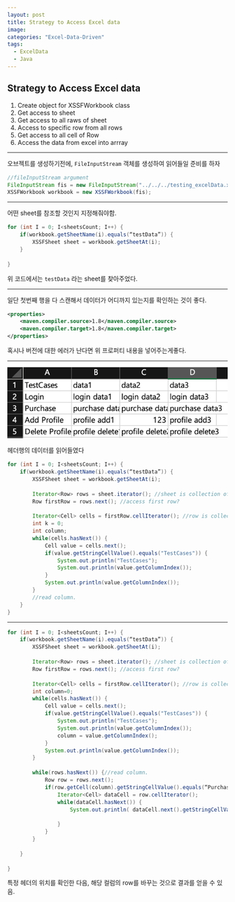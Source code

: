 ```yaml
---
layout: post
title: Strategy to Access Excel data
image:
categories: "Excel-Data-Driven"
tags:
  - ExcelData
  - Java
---
```




## Strategy to Access Excel data

1. Create object for XSSFWorkbook class
2. Get access to sheet
3. Get access to all raws of sheet
4. Access to specific row from all rows
5. Get access to all cell of Row
6. Access the data from excel into arrray

- - - -
오브젝트를 생성하기전에, `FileInputStream` 객체를 생성하여 읽어들일 준비를 하자
```java
//fileInputStream argument
FileInputStream fis = new FileInputStream("../../../testing_excelData.xlsx");
XSSFWorkbook workbook = new XSSFWorkbook(fis);

```

- - - -
어떤 sheet를 참조할 것인지 지정해줘야함.

```java
for (int I = 0; I<sheetsCount; I++) {
    if(workbook.getSheetName(i).equals(“testData”)) {
        XSSFSheet sheet = workbook.getSheetAt(i);
    }

}
```

위 코드에서는 `testData` 라는 sheet를 찾아주었다.

- - - -
일단 첫번째 행을 다 스캔해서 데이터가 어디까지 있는지를 확인하는 것이 좋다.

```xml
<properties>
    <maven.compiler.source>1.8</maven.compiler.source>
    <maven.compiler.target>1.8</maven.compiler.target>
</properties>

```

혹시나 버전에 대한 에러가 난다면 위 프로퍼티 내용을 넣어주는게좋다.

- - - -
![](/assets/images/posts/ExcelDataDriven/image-20200505210221710.png)

헤더행의 데이터를 읽어들였다

```java
for (int I = 0; I<sheetsCount; I++) {
    if(workbook.getSheetName(i).equals(“testData”)) {
        XSSFSheet sheet = workbook.getSheetAt(i);

        Iterator<Row> rows = sheet.iterator(); //sheet is collection of rows
        Row firstRow = rows.next(); //access first row?

        Iterator<Cell> cells = firstRow.cellIterator(); //row is collection of cells
        int k = 0;
        int column;
        while(cells.hasNext()) {
            Cell value = cells.next();
            if(value.getStringCellValue().equals("TestCases")) {
                System.out.println("TestCases");
                System.out.println(value.getColumnIndex());
            }
            System.out.println(value.getColumnIndex());
        }
        //read column.
    }
}

```

- - - -
```java
for (int I = 0; I<sheetsCount; I++) {
    if(workbook.getSheetName(i).equals(“testData”)) {
        XSSFSheet sheet = workbook.getSheetAt(i);

        Iterator<Row> rows = sheet.iterator(); //sheet is collection of rows
        Row firstRow = rows.next(); //access first row?

        Iterator<Cell> cells = firstRow.cellIterator(); //row is collection of cells
        int column=0;
        while(cells.hasNext()) {
            Cell value = cells.next();
            if(value.getStringCellValue().equals("TestCases")) {
                System.out.println("TestCases");
                System.out.println(value.getColumnIndex());
                column = value.getColumnIndex();
            }
            System.out.println(value.getColumnIndex());
        }

        while(rows.hasNext()) {//read column.
            Row row = rows.next();
            if(row.getCell(column).getStringCellValue().equals(“Purchase”)) {
                Iterator<Cell> dataCell = row.cellIterator();
                while(dataCell.hasNext()) {
                    System.out.println( dataCell.next().getStringCellValue());

                }
            }
        }

    }

}

```
특정 헤더의 위치를 확인한 다음, 해당 컬럼의 row를 바꾸는 것으로 결과를 얻을 수 있음.



